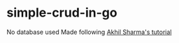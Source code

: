 # simple-crud-in-go
No database used
Made following [Akhil Sharma's tutorial](https://www.youtube.com/watch?v=ASBUp7stqjo)
